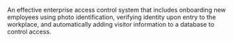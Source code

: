 An effective enterprise access control system that includes onboarding new employees using photo identification, verifying identity upon entry to the workplace, and automatically adding visitor information to a database to control access.

